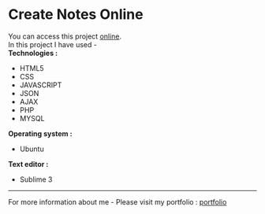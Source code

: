 # Create Notes Online
You can access this project [online](http://sharenotes.xyz).  
In this project I have used -  
**Technologies :**
- HTML5
- CSS
- JAVASCRIPT
- JSON
- AJAX
- PHP
- MYSQL  

**Operating system :**
- Ubuntu

**Text editor :**
- Sublime 3  
---
For more information about me -
Please visit my portfolio :
[portfolio](http://portfolio.sharenotes.xyz/)
